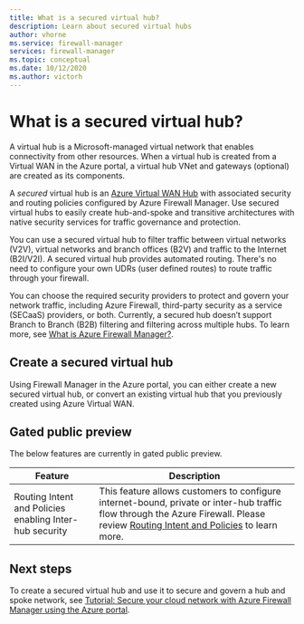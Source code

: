 ```yaml
---
title: What is a secured virtual hub?
description: Learn about secured virtual hubs
author: vhorne
ms.service: firewall-manager
services: firewall-manager
ms.topic: conceptual
ms.date: 10/12/2020
ms.author: victorh
---
```


# What is a secured virtual hub?

A virtual hub is a Microsoft-managed virtual network that enables connectivity from other resources. When a virtual hub is created from a Virtual WAN in the Azure portal, a virtual hub VNet and gateways (optional) are created as its components.

A *secured* virtual hub is an [Azure Virtual WAN Hub](../virtual-wan/virtual-wan-about.md#resources) with associated security and routing policies configured by Azure Firewall Manager. Use secured virtual hubs to easily create hub-and-spoke and transitive architectures with native security services for traffic governance and protection. 

You can use a secured virtual hub to filter traffic between virtual networks (V2V), virtual networks and branch offices (B2V) and traffic to the Internet (B2I/V2I). A secured virtual hub provides automated routing. There's no need to configure your own UDRs (user defined routes) to route traffic through your firewall.

You can choose the required security providers to protect and govern your network traffic, including Azure Firewall, third-party security as a service (SECaaS) providers, or both. Currently, a secured hub doesn’t support Branch to Branch (B2B) filtering and filtering across multiple hubs. To learn more, see [What is Azure Firewall Manager?](overview.md#known-issues). 

## Create a secured virtual hub

Using Firewall Manager in the Azure portal, you can either create a new secured virtual hub, or convert an existing virtual hub that you previously created using Azure Virtual WAN.

## Gated public preview   

The below features are currently in gated public preview.

| Feature | Description |
| ---------- | --------- |
| Routing Intent and Policies enabling Inter-hub security | This feature allows customers to configure internet-bound, private or inter-hub traffic flow through the Azure Firewall. Please review [Routing Intent and Policies](../virtual-wan/how-to-routing-policies.md) to learn more. |

## Next steps

To create a secured virtual hub and use it  to secure and govern a hub and spoke network, see [Tutorial: Secure your cloud network with Azure Firewall Manager using the Azure portal](secure-cloud-network.md).
